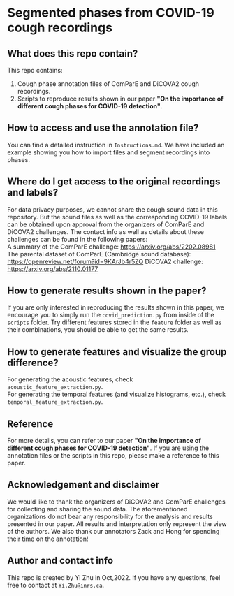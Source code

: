 # Segmented phases from COVID-19 cough recordings
## What does this repo contain?
This repo contains: <br />
1. Cough phase annotation files of ComParE and DiCOVA2 cough recordings.
2. Scripts to reproduce results shown in our paper **"On the importance of different cough phases for COVID-19 detection"**.

## How to access and use the annotation file?
You can find a detailed instruction in ```Instructions.md```. We have included an example showing you how to import files and segment recordings into phases.

## Where do I get access to the original recordings and labels?
For data privacy purposes, we cannot share the cough sound data in this repository. But the sound files as well as the corresponding COVID-19 labels can be obtained upon approval from the organizers of ComParE and DiCOVA2 challenges. The contact info as well as details about these challenges can be found in the following papers: <br />
A summary of the ComParE challenge: https://arxiv.org/abs/2202.08981
The parental dataset of ComParE (Cambridge sound database): https://openreview.net/forum?id=9KArJb4r5ZQ
DiCOVA2 challenge: https://arxiv.org/abs/2110.01177

## How to generate results shown in the paper?
If you are only interested in reproducing the results shown in this paper, we encourage you to simply run the  ```covid_prediction.py``` from inside of the ```scripts``` folder. Try different features stored in the ```feature``` folder as well as their combinations, you should be able to get the same results.

## How to generate features and visualize the group difference?
For generating the acoustic features, check ```acoustic_feature_extraction.py```. <br />
For generating the temporal features (and visualize histograms, etc.), check ```temporal_feature_extraction.py```.

## Reference
For more details, you can refer to our paper **"On the importance of different cough phases for COVID-19 detection"**. If you are using the annotation files or the scripts in this repo, please make a reference to this paper.

## Acknowledgement and disclaimer
We would like to thank the organizers of DiCOVA2 and ComParE challenges for collecting and sharing the sound data. The aforementioned organizations do not bear any responsibility for the analysis and results presented in our paper. All results and interpretation only represent the view of the authors. We also thank our annotators Zack and Hong for spending their time on the annotation!

## Author and contact info
This repo is created by Yi Zhu in Oct,2022. If you have any questions, feel free to contact at ```Yi.Zhu@inrs.ca```.
